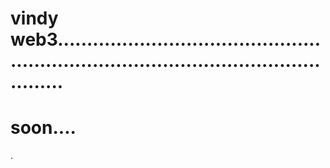 # vindy web3...........................................................................................................
# soon....
.
